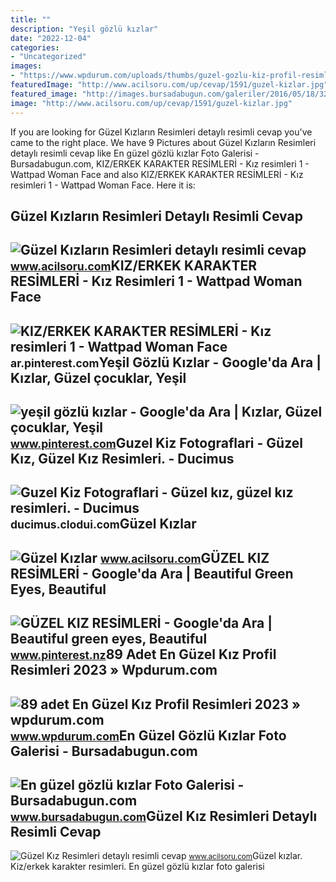 ```yaml
---
title: ""
description: "Yeşil gözlü kızlar"
date: "2022-12-04"
categories:
- "Uncategorized"
images:
- "https://www.wpdurum.com/uploads/thumbs/guzel-gozlu-kiz-profil-resimleri.jpg"
featuredImage: "http://www.acilsoru.com/up/cevap/1591/guzel-kizlar.jpg"
featured_image: "http://images.bursadabugun.com/galeriler/2016/05/18/32937-en-guzel-gozlu-kizlar-573c63c9a39f3.jpg"
image: "http://www.acilsoru.com/up/cevap/1591/guzel-kizlar.jpg"
---
```


If you are looking for Güzel Kızların Resimleri detaylı resimli cevap you've came to the right place. We have 9 Pictures about Güzel Kızların Resimleri detaylı resimli cevap like En güzel gözlü kızlar Foto Galerisi - Bursadabugun.com, KIZ/ERKEK KARAKTER RESİMLERİ - Kız resimleri 1 - Wattpad Woman Face and also KIZ/ERKEK KARAKTER RESİMLERİ - Kız resimleri 1 - Wattpad Woman Face. Here it is:

Güzel Kızların Resimleri Detaylı Resimli Cevap
----------------------------------------------

 ![Güzel Kızların Resimleri detaylı resimli cevap](http://www.acilsoru.com/up/cevap/1650/guzel-kiz.jpg) <small>www.acilsoru.com</small>KIZ/ERKEK KARAKTER RESİMLERİ - Kız Resimleri 1 - Wattpad Woman Face
-------------------------------------------------------------------

 ![KIZ/ERKEK KARAKTER RESİMLERİ - Kız resimleri 1 - Wattpad Woman Face](https://i.pinimg.com/originals/78/54/19/785419f7435534d4890092a711a88900.jpg) <small>ar.pinterest.com</small>Yeşil Gözlü Kızlar - Google'da Ara | Kızlar, Güzel çocuklar, Yeşil
------------------------------------------------------------------

 ![yeşil gözlü kızlar - Google'da Ara | Kızlar, Güzel çocuklar, Yeşil](https://i.pinimg.com/originals/84/72/af/8472af0d5a3a91dc2d79ebb253453d99.jpg) <small>www.pinterest.com</small>Guzel Kiz Fotograflari - Güzel Kız, Güzel Kız Resimleri. - Ducimus
------------------------------------------------------------------

 ![Guzel Kiz Fotograflari - Güzel kız, güzel kız resimleri. - Ducimus](https://i.pinimg.com/originals/73/1d/53/731d530ad88eeeea896644cbbaae2ca3.jpg) <small>ducimus.clodui.com</small>Güzel Kızlar
------------

 ![Güzel Kızlar](http://www.acilsoru.com/up/cevap/1650/guzel-kiz-resimleri-2.jpg) <small>www.acilsoru.com</small>GÜZEL KIZ RESİMLERİ - Google'da Ara | Beautiful Green Eyes, Beautiful
---------------------------------------------------------------------

 ![GÜZEL KIZ RESİMLERİ - Google'da Ara | Beautiful green eyes, Beautiful](https://i.pinimg.com/originals/0f/50/5b/0f505b62f3b955cef16697b5c04e5bab.jpg) <small>www.pinterest.nz</small>89 Adet En Güzel Kız Profil Resimleri 2023 » Wpdurum.com
--------------------------------------------------------

 ![89 adet En Güzel Kız Profil Resimleri 2023 » wpdurum.com](https://www.wpdurum.com/uploads/thumbs/guzel-gozlu-kiz-profil-resimleri.jpg) <small>www.wpdurum.com</small>En Güzel Gözlü Kızlar Foto Galerisi - Bursadabugun.com
------------------------------------------------------

 ![En güzel gözlü kızlar Foto Galerisi - Bursadabugun.com](http://images.bursadabugun.com/galeriler/2016/05/18/32937-en-guzel-gozlu-kizlar-573c63c9a39f3.jpg) <small>www.bursadabugun.com</small>Güzel Kız Resimleri Detaylı Resimli Cevap
-----------------------------------------

 ![Güzel Kız Resimleri detaylı resimli cevap](http://www.acilsoru.com/up/cevap/1591/guzel-kizlar.jpg) <small>www.acilsoru.com</small>Güzel kızlar. Kiz/erkek karakter resi̇mleri̇. En güzel gözlü kızlar foto galerisi
